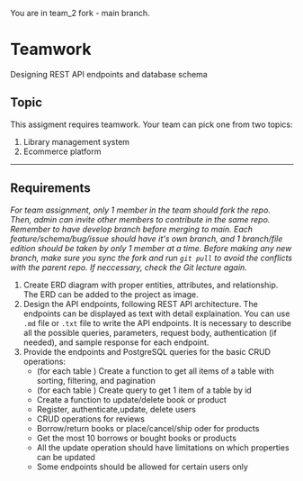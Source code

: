 You are in team_2 fork - main branch.

# Teamwork
Designing REST API endpoints and database schema

## Topic
This assigment requires teamwork. Your team can pick one from two topics: 
1. Library management system
2. Ecommerce platform
---
## Requirements
*For team assignment, only 1 member in the team should fork the repo. Then, admin can invite other members to contribute in the same repo. Remember to have develop branch before merging to main. Each feature/schema/bug/issue should have it's own branch, and 1 branch/file edition should be taken by only 1 member at a time. Before making any new branch, make sure you sync the fork and run `git pull` to avoid the conflicts with the parent repo. If neccessary, check the Git lecture again.*
1. Create ERD diagram with proper entities, attributes, and relationship. The ERD can be added to the project as image.
2. Design the API endpoints, following REST API architecture. The endpoints can be displayed as text with detail explaination. You can use `.md` file or `.txt` file to write the API endpoints. It is necessary to describe all the possible queries, parameters, request body, authentication (if needed), and sample response for each endpoint. 
4. Provide the endpoints and PostgreSQL queries for the basic CRUD operations:
   - (for each table ) Create a function to get all items of a table with sorting, filtering, and pagination
   - (for each table ) Create query to get 1 item of a table by id
   - Create a function to update/delete book or product
   - Register, authenticate,update, delete users
   - CRUD operations for reviews
   - Borrow/return books or place/cancel/ship oder for products
   - Get the most 10 borrows or bought books or products
   - All the update operation should have limitations on which properties can be updated
   - Some endpoints should be allowed for certain users only
